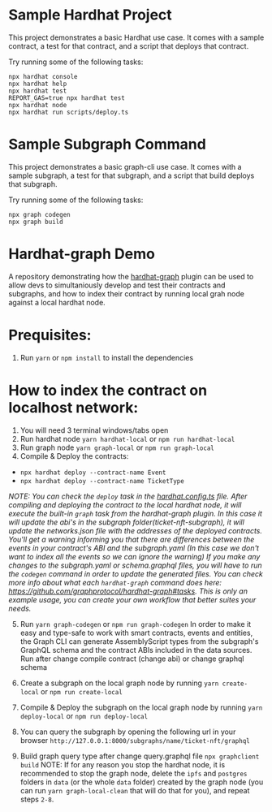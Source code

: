 # Sample Hardhat Project

This project demonstrates a basic Hardhat use case. It comes with a sample contract, a test for that contract, and a script that deploys that contract.

Try running some of the following tasks:

```shell
npx hardhat console
npx hardhat help
npx hardhat test
REPORT_GAS=true npx hardhat test
npx hardhat node
npx hardhat run scripts/deploy.ts
```

# Sample Subgraph Command

This project demonstrates a basic graph-cli use case. It comes with a sample subgraph, a test for that subgraph, and a script that build deploys that subgraph.

Try running some of the following tasks:

```shell
npx graph codegen
npx graph build
```

# Hardhat-graph Demo

A repository demonstrating how the [hardhat-graph](https://github.com/graphprotocol/hardhat-graph) plugin can be used to allow devs to simultaniously develop and test their contracts and subgraphs, and how to index their contract by running local grah node against a local hardhat node.

# Prequisites:

1. Run `yarn` or `npm install` to install the dependencies

# How to index the contract on localhost network:

1. You will need 3 terminal windows/tabs open
2. Run hardhat node `yarn hardhat-local` or `npm run hardhat-local`
3. Run graph node `yarn graph-local` or `npm run graph-local`
4. Compile & Deploy the contracts:

- `npx hardhat deploy --contract-name Event`
- `npx hardhat deploy --contract-name TicketType`

_NOTE: You can check the `deploy` task in the [hardhat.config.ts](https://github.com/dimitrovmaksim/hardhat-graph-demo/blob/main/hardhat.config.ts#L11) file. After compiling and deploying the contract to the local hardhat node, it will execute the built-in `graph` task from the hardhat-graph plugin. In this case it will update the abi's in the subgraph folder(ticket-nft-subgraph), it will update the networks.json file with the addresses of the deployed contracts. You'll get a warning informing you that there are differences between the events in your contract's ABI and the subgraph.yaml (In this case we don't want to index all the events so we can ignore the warning) If you make any changes to the subgraph.yaml or schema.graphql files, you will have to run the `codegen` command in order to update the generated files. You can check more info about what each `hardhat-graph` command does here: https://github.com/graphprotocol/hardhat-graph#tasks. This is only an example usage, you can create your own workflow that better suites your needs._

5. Run `yarn graph-codegen` or `npm run graph-codegen`
   In order to make it easy and type-safe to work with smart contracts, events and entities, the Graph CLI can generate AssemblyScript types from the subgraph's GraphQL schema and the contract ABIs included in the data sources.
   Run after change compile contract (change abi) or change graphql schema

6. Create a subgraph on the local graph node by running `yarn create-local` or `npm run create-local`
7. Compile & Deploy the subgraph on the local graph node by running `yarn deploy-local` or `npm run deploy-local`
8. You can query the subgraph by opening the following url in your browser `http://127.0.0.1:8000/subgraphs/name/ticket-nft/graphql`
9. Build graph query type after change query.graphql file `npx graphclient build`
   NOTE: If for any reason you stop the hardhat node, it is recommended to stop the graph node, delete the `ipfs` and `postgres` folders in `data` (or the whole `data` folder) created by the graph node (you can run `yarn graph-local-clean` that will do that for you), and repeat steps `2-8`.
